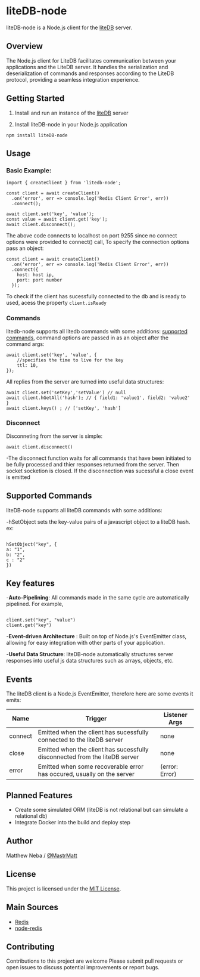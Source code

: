 # liteDB-node

liteDB-node is a Node.js client for the [liteDB](https://github.com/MastrMatt/liteDB) server.

## Overview

The Node.js client for LiteDB facilitates communication between your applications and the LiteDB server. It handles the serialization and deserialization of commands and responses according to the LiteDB protocol, providing a seamless integration experience.

## Getting Started

1. Install and run an instance of the [liteDB](https://github.com/MastrMatt/liteDB) server

2. Install liteDB-node in your Node.js application

```
npm install liteDB-node

```

## Usage

### Basic Example:

```
import { createClient } from 'litedb-node';

const client = await createClient()
  .on('error', err => console.log('Redis Client Error', err))
  .connect();

await client.set('key', 'value');
const value = await client.get('key');
await client.disconnect();
```

The above code connects to localhost on port 9255 since no connect options were provided to connect() call, To specify the connection options pass an object:

```
const client = await createClient()
  .on('error', err => console.log('Redis Client Error', err))
  .connect({
    host: host ip,
    port: port number
  });
```

To check if the client has sucessfully connected to the db and is ready to used, acess the property `client.isReady`

### Commands

litedb-node supports all litedb commands with some additions: [supported commands](#supported-commands), command options are passed in as an object after the command args:

```
await client.set('key', 'value', {
    //specifies the time to live for the key
    ttl: 10,
});

```

All replies from the server are turned into useful data structures:

```
await client.set('setKey','setValue') // null
await client.hGetAll('hash'); // { field1: 'value1', field2: 'value2' }
await client.keys() ; // ['setKey', 'hash']

```

### Disconnect

Disconneting from the server is simple:

```
await client.disconnect()
```

-The disconnect function waits for all commands that have been initiated to be fully processed and thier responses returned from the server. Then socket socketion is closed. If the disconnection was sucessful a close event is emitted

## Supported Commands

liteDB-node supports all liteDB commands with some additions:

-hSetObject sets the key-value pairs of a javascript object to a liteDB hash. ex:

```

hSetObject("key", {
a: "1",
b: "2",
c : "2"
})

```

## Key features

-**Auto-Pipelining**: All commands made in the same cycle are automatically pipelined. For example,

```

client.set("key", "value")
client.get("key")

```

-**Event-driven Architecture** : Built on top of Node.js's EventEmitter class, allowing for easy integration with other parts of your application.

-**Useful Data Structure**: liteDB-node automatically structures server responses into useful js data structures such as arrays, objects, etc.

## Events

The liteDB client is a Node.js EventEmitter, therefore here are some events it emits:

| Name    | Trigger                                                                     | Listener Args  |
| ------- | --------------------------------------------------------------------------- | -------------- |
| connect | Emitted when the client has sucessfully connected to the liteDB server      | none           |
| close   | Emitted when the client has sucessfully disconnected from the liteDB server | none           |
| error   | Emitted when some recoverable error has occured, usually on the server      | (error: Error) |

## Planned Features

-   Create some simulated ORM (liteDB is not relational but can simulate a relational db)
-   Integrate Docker into the build and deploy step

## Author

Matthew Neba / [@MastrMatt](https://github.com/MastrMatt)

## License

This project is licensed under the [MIT License](LICENSE).

## Main Sources

-   [Redis](https://redis.io/)
-   [node-redis](https://github.com/redis/node-redis)

## Contributing

Contributions to this project are welcome Please submit pull requests or open issues to discuss potential improvements or report bugs.

```

```
